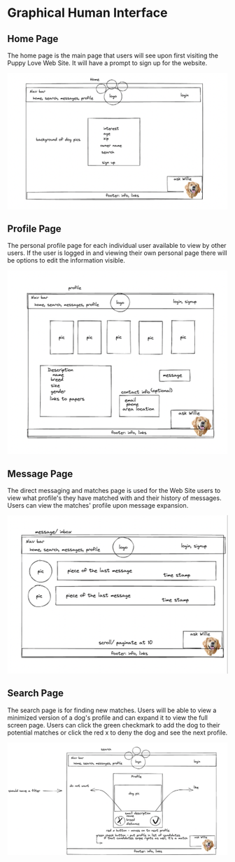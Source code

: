 # Graphical Human Interface

## Home Page

The home page is the main page that users will see upon first visiting the Puppy Love Web Site. It will have a prompt to sign up for the website.

![home](wireframes/home.png)


## Profile Page

The personal profile page for each individual user available to view by other users. If the user is logged in and viewing their own personal page there will be options to edit the information visible.

![profile](wireframes/profile.png)

## Message Page

The direct messaging and matches page is used for the Web Site users to view what profile's they have matched with and their history of messages. Users can view the matches' profile upon message expansion.

![message](wireframes/message.png)


## Search Page

The search page is for finding new matches. Users will be able to view a minimized version of a dog's profile and can expand it to view the full screen page. Users can click the green checkmark to add the dog to their potential matches or click the red x to deny the dog and see the next profile.

![search](wireframes/search.png)